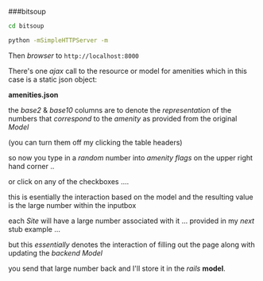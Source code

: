

###bitsoup

```bash
cd bitsoup 
```

```bash
python -mSimpleHTTPServer -m
```

Then _browser_ to ```http://localhost:8000```


There's one _ajax_ call to the resource or model for amenities which in this case is a static json
object:

__amenities.json__



the _base2_ & _base10_ columns are to denote the _representation_ of the numbers that _correspond_ to the 
_amenity_ as provided from the original *Model*

(you can turn them off my clicking the table headers)


so now you type in a _random_ number into _amenity flags_ on the upper right hand corner .. 

or click on any of the checkboxes .... 

this is esentially the interaction based on the model and the resulting value is the large number within the inputbox

each _Site_ will have a large number associated with it ... provided in my _next_ stub example ... 

but this _essentially_ denotes the interaction of filling out the page along with updating the _backend_ _Model_

you send that large number back and I'll store it in the _rails_ __model__.





